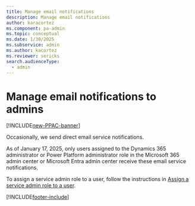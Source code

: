 ```yaml
---
title: Manage email notifications 
description: Manage email notifications
author: karacortez
ms.component: pa-admin
ms.topic: conceptual
ms.date: 1/30/2025
ms.subservice: admin
ms.author: kacortez
ms.reviewer: sericks
search.audienceType: 
  - admin
---
```

# Manage email notifications to admins

[!INCLUDE[new-PPAC-banner](~/includes/new-PPAC-banner.md)]

Occasionally, we send direct email service notifications. 

As of January 17, 2025, only users assigned to the Dynamics 365 administrator or Power Platform administrator role in the Microsoft 365 admin center or Microsoft Entra admin center receive these email service notifications. 

To assign a service admin role to a user, follow the instructions in [Assign a service admin role to a user](use-service-admin-role-manage-tenant.md#assign-a-service-admin-role-to-a-user).


[!INCLUDE[footer-include](../includes/footer-banner.md)]
